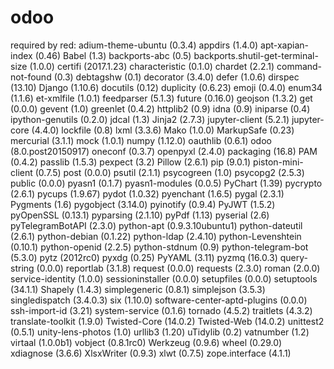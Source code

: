 # odoo
required by red:
adium-theme-ubuntu (0.3.4)
appdirs (1.4.0)
apt-xapian-index (0.46)
Babel (1.3)
backports-abc (0.5)
backports.shutil-get-terminal-size (1.0.0)
certifi (2017.1.23)
characteristic (0.1.0)
chardet (2.2.1)
command-not-found (0.3)
debtagshw (0.1)
decorator (3.4.0)
defer (1.0.6)
dirspec (13.10)
Django (1.10.6)
docutils (0.12)
duplicity (0.6.23)
emoji (0.4.0)
enum34 (1.1.6)
et-xmlfile (1.0.1)
feedparser (5.1.3)
future (0.16.0)
geojson (1.3.2)
get (0.0.0)
gevent (1.0)
greenlet (0.4.2)
httplib2 (0.9)
idna (0.9)
iniparse (0.4)
ipython-genutils (0.2.0)
jdcal (1.3)
Jinja2 (2.7.3)
jupyter-client (5.2.1)
jupyter-core (4.4.0)
lockfile (0.8)
lxml (3.3.6)
Mako (1.0.0)
MarkupSafe (0.23)
mercurial (3.1.1)
mock (1.0.1)
numpy (1.12.0)
oauthlib (0.6.1)
odoo (8.0.post20150917)
oneconf (0.3.7)
openpyxl (2.4.0)
packaging (16.8)
PAM (0.4.2)
passlib (1.5.3)
pexpect (3.2)
Pillow (2.6.1)
pip (9.0.1)
piston-mini-client (0.7.5)
post (0.0.0)
psutil (2.1.1)
psycogreen (1.0)
psycopg2 (2.5.3)
public (0.0.0)
pyasn1 (0.1.7)
pyasn1-modules (0.0.5)
PyChart (1.39)
pycrypto (2.6.1)
pycups (1.9.67)
pydot (1.0.32)
pyenchant (1.6.5)
pygal (2.3.1)
Pygments (1.6)
pygobject (3.14.0)
pyinotify (0.9.4)
PyJWT (1.5.2)
pyOpenSSL (0.13.1)
pyparsing (2.1.10)
pyPdf (1.13)
pyserial (2.6)
pyTelegramBotAPI (2.3.0)
python-apt (0.9.3.10ubuntu1)
python-dateutil (2.6.1)
python-debian (0.1.22)
python-ldap (2.4.10)
python-Levenshtein (0.10.1)
python-openid (2.2.5)
python-stdnum (0.9)
python-telegram-bot (5.3.0)
pytz (2012rc0)
pyxdg (0.25)
PyYAML (3.11)
pyzmq (16.0.3)
query-string (0.0.0)
reportlab (3.1.8)
request (0.0.0)
requests (2.3.0)
roman (2.0.0)
service-identity (1.0.0)
sessioninstaller (0.0.0)
setupfiles (0.0.0)
setuptools (34.1.1)
Shapely (1.4.3)
simplegeneric (0.8.1)
simplejson (3.5.3)
singledispatch (3.4.0.3)
six (1.10.0)
software-center-aptd-plugins (0.0.0)
ssh-import-id (3.21)
system-service (0.1.6)
tornado (4.5.2)
traitlets (4.3.2)
translate-toolkit (1.9.0)
Twisted-Core (14.0.2)
Twisted-Web (14.0.2)
unittest2 (0.5.1)
unity-lens-photos (1.0)
urllib3 (1.20)
uTidylib (0.2)
vatnumber (1.2)
virtaal (1.0.0b1)
vobject (0.8.1rc0)
Werkzeug (0.9.6)
wheel (0.29.0)
xdiagnose (3.6.6)
XlsxWriter (0.9.3)
xlwt (0.7.5)
zope.interface (4.1.1)

